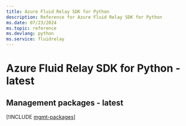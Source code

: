 ```yaml
---
title: Azure Fluid Relay SDK for Python
description: Reference for Azure Fluid Relay SDK for Python
ms.date: 07/23/2024
ms.topic: reference
ms.devlang: python
ms.service: fluidrelay
---
```

# Azure Fluid Relay SDK for Python - latest

## Management packages - latest
[!INCLUDE [mgmt-packages](fluid-relay-mgmt-index.md)]